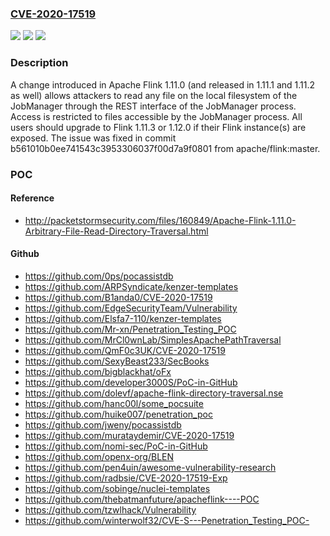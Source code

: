 ### [CVE-2020-17519](https://cve.mitre.org/cgi-bin/cvename.cgi?name=CVE-2020-17519)
![](https://img.shields.io/static/v1?label=Product&message=Apache%20Flink&color=blue)
![](https://img.shields.io/static/v1?label=Version&message=Apache%20Flink%3D%201.11.0%20to%201.11.2%20&color=brighgreen)
![](https://img.shields.io/static/v1?label=Vulnerability&message=CWE-552%20Files%20or%20Directories%20Accessible%20to%20External%20Parties&color=brighgreen)

### Description

A change introduced in Apache Flink 1.11.0 (and released in 1.11.1 and 1.11.2 as well) allows attackers to read any file on the local filesystem of the JobManager through the REST interface of the JobManager process. Access is restricted to files accessible by the JobManager process. All users should upgrade to Flink 1.11.3 or 1.12.0 if their Flink instance(s) are exposed. The issue was fixed in commit b561010b0ee741543c3953306037f00d7a9f0801 from apache/flink:master.

### POC

#### Reference
- http://packetstormsecurity.com/files/160849/Apache-Flink-1.11.0-Arbitrary-File-Read-Directory-Traversal.html

#### Github
- https://github.com/0ps/pocassistdb
- https://github.com/ARPSyndicate/kenzer-templates
- https://github.com/B1anda0/CVE-2020-17519
- https://github.com/EdgeSecurityTeam/Vulnerability
- https://github.com/Elsfa7-110/kenzer-templates
- https://github.com/Mr-xn/Penetration_Testing_POC
- https://github.com/MrCl0wnLab/SimplesApachePathTraversal
- https://github.com/QmF0c3UK/CVE-2020-17519
- https://github.com/SexyBeast233/SecBooks
- https://github.com/bigblackhat/oFx
- https://github.com/developer3000S/PoC-in-GitHub
- https://github.com/dolevf/apache-flink-directory-traversal.nse
- https://github.com/hanc00l/some_pocsuite
- https://github.com/huike007/penetration_poc
- https://github.com/jweny/pocassistdb
- https://github.com/murataydemir/CVE-2020-17519
- https://github.com/nomi-sec/PoC-in-GitHub
- https://github.com/openx-org/BLEN
- https://github.com/pen4uin/awesome-vulnerability-research
- https://github.com/radbsie/CVE-2020-17519-Exp
- https://github.com/sobinge/nuclei-templates
- https://github.com/thebatmanfuture/apacheflink----POC
- https://github.com/tzwlhack/Vulnerability
- https://github.com/winterwolf32/CVE-S---Penetration_Testing_POC-

